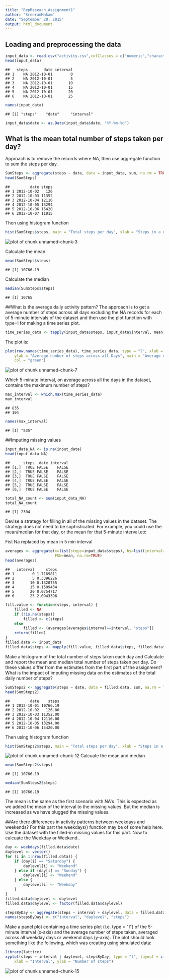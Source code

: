 ```yaml
---
title: "RepReseach_Assignment1"
author: "SreeramMakam"
date: "September 20, 2015"
output: html_document
---
```


## Loading and preprocessing the data

```r
input_data <- read.csv("activity.csv",colClasses = c("numeric","character","numeric"))
head(input_data)
```

```
##   steps       date interval
## 1    NA 2012-10-01        0
## 2    NA 2012-10-01        5
## 3    NA 2012-10-01       10
## 4    NA 2012-10-01       15
## 5    NA 2012-10-01       20
## 6    NA 2012-10-01       25
```

```r
names(input_data)
```

```
## [1] "steps"    "date"     "interval"
```

```r
input_data$date <- as.Date(input_data$date, "%Y-%m-%d")
```

## What is the mean total number of steps taken per day?
Approach is to remove the records where NA, then use aggregate function to sum the steps per day.

```r
SumSteps <- aggregate(steps ~ date, data = input_data, sum, na.rm = TRUE)
head(SumSteps)
```

```
##         date steps
## 1 2012-10-02   126
## 2 2012-10-03 11352
## 3 2012-10-04 12116
## 4 2012-10-05 13294
## 5 2012-10-06 15420
## 6 2012-10-07 11015
```
Then using histogram function

```r
hist(SumSteps$steps, main = "Total steps per day", xlab = "Steps in a day", col = "red")
```

![plot of chunk unnamed-chunk-3](figure/unnamed-chunk-3-1.png) 

Calculate the mean

```r
mean(SumSteps$steps)
```

```
## [1] 10766.19
```
Calculate the median

```r
median(SumSteps$steps)
```

```
## [1] 10765
```

##What is the average daily activity pattern?
The approach is to get a average number of steps across all days excluding the NA records for each of 5-minute intervals of the dataset and then use the plot function with type=l for making a time series plot.


```r
time_series_data <- tapply(input_data$steps, input_data$interval, mean, na.rm = TRUE)
```
The plot is:

```r
plot(row.names(time_series_data), time_series_data, type = "l", xlab = "5-min interval", 
    ylab = "Average number of steps across all Days", main = "Average daily activity pattern", 
    col = "green")
```

![plot of chunk unnamed-chunk-7](figure/unnamed-chunk-7-1.png) 

Which 5-minute interval, on average across all the days in the dataset, contains the maximum number of steps?

```r
max_interval <- which.max(time_series_data)
max_interval
```

```
## 835 
## 104
```

```r
names(max_interval)
```

```
## [1] "835"
```

##Imputing missing values

```r
input_data_NA <- is.na(input_data)
head(input_data_NA)
```

```
##      steps  date interval
## [1,]  TRUE FALSE    FALSE
## [2,]  TRUE FALSE    FALSE
## [3,]  TRUE FALSE    FALSE
## [4,]  TRUE FALSE    FALSE
## [5,]  TRUE FALSE    FALSE
## [6,]  TRUE FALSE    FALSE
```

```r
total_NA_count <- sum(input_data_NA)
total_NA_count
```

```
## [1] 2304
```

Devise a strategy for filling in all of the missing values in the dataset. The strategy does not need to be sophisticated. For example, you could use the mean/median for that day, or the mean for that 5-minute interval,etc

Fist Na replaced by mean in 5 min interval

```r
averages <- aggregate(x=list(steps=input_data$steps), by=list(interval=input_data$interval),
                      FUN=mean, na.rm=TRUE)
head(averages)
```

```
##   interval     steps
## 1        0 1.7169811
## 2        5 0.3396226
## 3       10 0.1320755
## 4       15 0.1509434
## 5       20 0.0754717
## 6       25 2.0943396
```

```r
fill.value <- function(steps, interval) {
    filled <- NA
    if (!is.na(steps))
        filled <- c(steps)
    else
        filled <- (averages[averages$interval==interval, "steps"])
    return(filled)
}
filled.data <- input_data
filled.data$steps <- mapply(fill.value, filled.data$steps, filled.data$interval)
```
Make a histogram of the total number of steps taken each day and Calculate and report the mean and median total number of steps taken per day. Do these values differ from the estimates from the first part of the assignment? What is the impact of imputing missing data on the estimates of the total daily number of steps?

```r
SumSteps2 <- aggregate(steps ~ date, data = filled.data, sum, na.rm = TRUE)
head(SumSteps2)
```

```
##         date    steps
## 1 2012-10-01 10766.19
## 2 2012-10-02   126.00
## 3 2012-10-03 11352.00
## 4 2012-10-04 12116.00
## 5 2012-10-05 13294.00
## 6 2012-10-06 15420.00
```
Then using histogram function

```r
hist(SumSteps2$steps, main = "Total steps per day", xlab = "Steps in a day", col = "blue")
```

![plot of chunk unnamed-chunk-12](figure/unnamed-chunk-12-1.png) 
Calcuate the mean and median

```r
mean(SumSteps2$steps)
```

```
## [1] 10766.19
```

```r
median(SumSteps2$steps)
```

```
## [1] 10766.19
```
The mean is the same as the first scenario with NA's. This is expected as we added the mean of the interval to the missing values. But the median is increased as we have plugged the missing values.

##Are there differences in activity patterns between weekdays and weekends?
For this part the weekdays() function may be of some help here. Use the dataset with the filled-in missing values for this part.
Now to calcuate the Weekday or Weekend..

```r
day <- weekdays(filled.data$date)
daylevel <- vector()
for (i in 1:nrow(filled.data)) {
    if (day[i] == "Saturday") {
        daylevel[i] <- "Weekend"
    } else if (day[i] == "Sunday") {
        daylevel[i] <- "Weekend"
    } else {
        daylevel[i] <- "Weekday"
    }
}
filled.data$daylevel <- daylevel
filled.data$daylevel <- factor(filled.data$daylevel)

stepsByDay <- aggregate(steps ~ interval + daylevel, data = filled.data, mean)
names(stepsByDay) <- c("interval", "daylevel", "steps")
```

Make a panel plot containing a time series plot (i.e. type = "l") of the 5-minute interval (x-axis) and the average number of steps taken, averaged across all weekday days or weekend days (y-axis). The plot should look something like the following, which was creating using simulated data:


```r
library(lattice)
xyplot(steps ~ interval | daylevel, stepsByDay, type = "l", layout = c(1, 2), 
    xlab = "Interval", ylab = "Number of steps")
```

![plot of chunk unnamed-chunk-15](figure/unnamed-chunk-15-1.png) 
